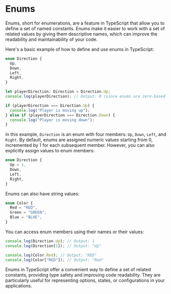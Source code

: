 # Enums

Enums, short for enumerations, are a feature in TypeScript that allow you to define a set of named constants. Enums make it easier to work with a set of related values by giving them descriptive names, which can improve the readability and maintainability of your code.

Here's a basic example of how to define and use enums in TypeScript:

```typescript
enum Direction {
  Up,
  Down,
  Left,
  Right,
}

let playerDirection: Direction = Direction.Up;
console.log(playerDirection); // Output: 0 (since enums are zero-based by default)

if (playerDirection === Direction.Up) {
  console.log("Player is moving up");
} else if (playerDirection === Direction.Down) {
  console.log("Player is moving down");
}
```

In this example, `Direction` is an enum with four members: `Up`, `Down`, `Left`, and `Right`. By default, enums are assigned numeric values starting from 0, incremented by 1 for each subsequent member. However, you can also explicitly assign values to enum members:

```typescript
enum Direction {
  Up = 1,
  Down,
  Left,
  Right,
}
```

Enums can also have string values:

```typescript
enum Color {
  Red = "RED",
  Green = "GREEN",
  Blue = "BLUE",
}
```

You can access enum members using their names or their values:

```typescript
console.log(Direction.Up); // Output: 1
console.log(Direction[1]); // Output: "Up"

console.log(Color.Red); // Output: "RED"
console.log(Color["RED"]); // Output: "Red"
```

Enums in TypeScript offer a convenient way to define a set of related constants, providing type safety and improving code readability. They are particularly useful for representing options, states, or configurations in your applications.
